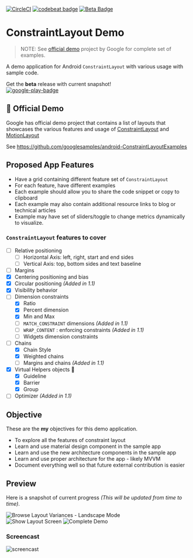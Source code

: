 [![CircleCI](https://circleci.com/gh/amardeshbd/android-constraint-layout-cheatsheet.svg?style=svg)](https://circleci.com/gh/amardeshbd/android-constraint-layout-cheatsheet) [![codebeat badge](https://codebeat.co/badges/bf0c09f2-f87c-49cc-b437-ee1a975ed830)](https://codebeat.co/projects/github-com-amardeshbd-android-constraint-layout-cheatsheet-master) [![Beta Badge](https://img.shields.io/badge/Google%20Play-BETA-orange.svg)](https://play.google.com/store/apps/details?id=com.hossainkhan.android.constraintlayout)


# ConstraintLayout Demo
> NOTE: See [official demo](#bookmark-official-demo) project by Google for complete set of examples.

A demo application for Android `ConstraintLayout` with various usage with sample code.

Get the **beta** release with current snapshot!  
[![google-play-badge](https://user-images.githubusercontent.com/99822/40590807-b714614a-61d3-11e8-9fab-a6781bc670c2.png)](https://play.google.com/store/apps/details?id=com.hossainkhan.android.constraintlayout)

## :bookmark: Official Demo
Google has official demo project that contains a list of layouts that showcases the various features and usage of
[ConstraintLayout](https://developer.android.com/reference/android/support/constraint/ConstraintLayout.html) and 
[MotionLayout](https://developer.android.com/reference/android/support/constraint/motion/MotionLayout)

See https://github.com/googlesamples/android-ConstraintLayoutExamples

## Proposed App Features
* Have a grid containing different feature set of `ConstraintLayout`
* For each feature, have different examples
* Each example should allow you to share the code snippet or copy to clipboard
* Each example may also contain additional resource links to blog or technical articles
* Example may have set of sliders/toggle to change metrics dynamically to visualize.


### `ConstraintLayout` features to cover 
- [ ] Relative positioning
  * [ ] Horizontal Axis: left, right, start and end sides
  * [ ] Vertical Axis: top, bottom sides and text baseline
- [ ] Margins
- [x] Centering positioning and bias
- [x] Circular positioning _(Added in 1.1)_
- [x] Visibility behavior
- [ ] Dimension constraints
  * [x] Ratio
  * [x] Percent dimension
  * [x] Min and Max
  * [ ] `MATCH_CONSTRAINT` dimensions _(Added in 1.1)_
  * [ ] `WRAP_CONTENT` : enforcing constraints _(Added in 1.1)_
  * [ ] Widgets dimension constraints
- [ ] Chains
  * [x] Chain Style
  * [x] Weighted chains
  * [ ] Margins and chains _(Added in 1.1)_
- [x] Virtual Helpers objects 🥇
  * [x] Guideline
  * [x] Barrier
  * [x] Group
- [ ] Optimizer _(Added in 1.1)_

## Objective
These are the **my** objectives for this demo application.
* To explore all the features of constraint layout
* Learn and use material design component in the sample app
* Learn and use the new architecture components in the sample app
* Learn and use proper architecture for the app - likely MVVM
* Document everything well so that future external contribution is easier

## Preview
Here is a snapshot of current progress _(This will be updated from time to time)_.  

![Browse Layout Variances - Landscape Mode](https://user-images.githubusercontent.com/99822/39678468-6de62ce8-515b-11e8-9516-5203bef17d8a.png)   
![Show Layout Screen](https://user-images.githubusercontent.com/99822/39677193-c55efc3c-5144-11e8-822f-b55664d8e5e2.png) ![Complete Demo](https://user-images.githubusercontent.com/99822/56073672-f84f1580-5d75-11e9-960e-46640546155e.png)


### Screencast
![screencast](https://user-images.githubusercontent.com/99822/55640296-50e04a80-5799-11e9-9209-01b99e7ddd52.gif)
